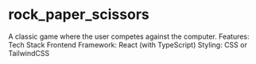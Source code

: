 # rock_paper_scissors
A classic game where the user competes against the computer. Features:
Tech Stack
Frontend Framework: React (with TypeScript)
Styling: CSS or TailwindCSS
